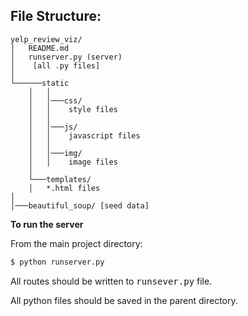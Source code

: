 ## File Structure: ##

```
yelp_review_viz/
│   README.md
│   runserver.py (server)
│    [all .py files]
│
└──────static
    │   │
    │   │───css/
    │   │    style files
    │   │
    │   │───js/
    │   │    javascript files
    │   │    
    │   │───img/
    │   │    image files
    │
    └───templates/
    │   *.html files
│
│───beautiful_soup/ [seed data]  
```


**To run the server**

From the main project directory:

```sh
$ python runserver.py
```
All routes should be written to <kbd>runsever.py</kbd> file.

All python files should be saved in the parent directory.
